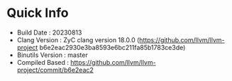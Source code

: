 # Quick Info
* Build Date : 20230813
* Clang Version : ZyC clang version 18.0.0 (https://github.com/llvm/llvm-project b6e2eac2930e3ba8593e6bc211fa85b1783ce3de)
* Binutils Version : master
* Compiled Based : https://github.com/llvm/llvm-project/commit/b6e2eac2

